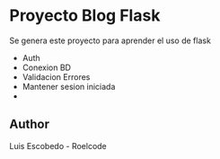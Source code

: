 # Proyecto Blog Flask


Se genera este proyecto para aprender el uso de flask

* Auth
* Conexion BD
* Validacion Errores
* Mantener sesion iniciada
* 

## Author
Luis Escobedo - Roelcode
